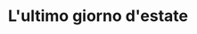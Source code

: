 ---
layout: post
title: L'ultimo giorno d'estate
director: Tadeusz Konwicki
year: 1958
cover: https://images.mubicdn.net/images/film/90150/cache-42924-1491185910/image-w1280.jpg
---